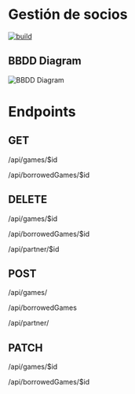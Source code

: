 # Gestión de socios

[![build](https://img.shields.io/github/workflow/status/fullstacktf/fs5-gestiondesocios-backend/CICD)](https://github.com/fullstacktf/fs5-gestiondesocios-backend/actions?query=workflow%3ACICD)

## BBDD Diagram

![BBDD Diagram](https://i.imgur.com/OHzLH8v.png)


# Endpoints

## GET

/api/games/$id

/api/borrowedGames/$id

## DELETE

/api/games/$id

/api/borrowedGames/$id

/api/partner/$id

## POST

/api/games/

/api/borrowedGames

/api/partner/

## PATCH 

/api/games/$id

/api/borrowedGames/$id
